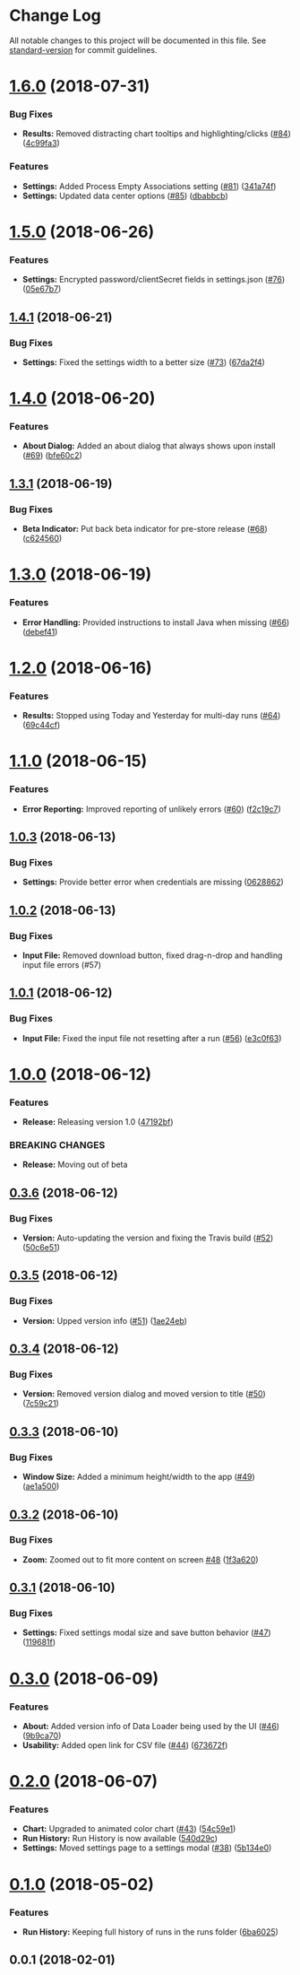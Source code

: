 # Change Log

All notable changes to this project will be documented in this file. See [standard-version](https://github.com/conventional-changelog/standard-version) for commit guidelines.

<a name="1.6.0"></a>
# [1.6.0](https://github.com/bullhorn/dataloader-ui/compare/v1.5.0...v1.6.0) (2018-07-31)


### Bug Fixes

* **Results:** Removed distracting chart tooltips and highlighting/clicks ([#84](https://github.com/bullhorn/dataloader-ui/issues/84)) ([4c99fa3](https://github.com/bullhorn/dataloader-ui/commit/4c99fa3))


### Features

* **Settings:** Added Process Empty Associations setting ([#81](https://github.com/bullhorn/dataloader-ui/issues/81)) ([341a74f](https://github.com/bullhorn/dataloader-ui/commit/341a74f))
* **Settings:** Updated data center options ([#85](https://github.com/bullhorn/dataloader-ui/issues/85)) ([dbabbcb](https://github.com/bullhorn/dataloader-ui/commit/dbabbcb))



<a name="1.5.0"></a>
# [1.5.0](https://github.com/bullhorn/dataloader-ui/compare/v1.4.1...v1.5.0) (2018-06-26)


### Features

* **Settings:** Encrypted password/clientSecret fields in settings.json ([#76](https://github.com/bullhorn/dataloader-ui/issues/76)) ([05e67b7](https://github.com/bullhorn/dataloader-ui/commit/05e67b7))



<a name="1.4.1"></a>
## [1.4.1](https://github.com/bullhorn/dataloader-ui/compare/v1.4.0...v1.4.1) (2018-06-21)


### Bug Fixes

* **Settings:** Fixed the settings width to a better size ([#73](https://github.com/bullhorn/dataloader-ui/issues/73)) ([67da2f4](https://github.com/bullhorn/dataloader-ui/commit/67da2f4))



<a name="1.4.0"></a>
# [1.4.0](https://github.com/bullhorn/dataloader-ui/compare/v1.3.1...v1.4.0) (2018-06-20)


### Features

* **About Dialog:** Added an about dialog that always shows upon install ([#69](https://github.com/bullhorn/dataloader-ui/issues/69)) ([bfe60c2](https://github.com/bullhorn/dataloader-ui/commit/bfe60c2))



<a name="1.3.1"></a>
## [1.3.1](https://github.com/bullhorn/dataloader-ui/compare/v1.3.0...v1.3.1) (2018-06-19)


### Bug Fixes

* **Beta Indicator:** Put back beta indicator for pre-store release ([#68](https://github.com/bullhorn/dataloader-ui/issues/68)) ([c624560](https://github.com/bullhorn/dataloader-ui/commit/c624560))



<a name="1.3.0"></a>
# [1.3.0](https://github.com/bullhorn/dataloader-ui/compare/v1.2.0...v1.3.0) (2018-06-19)


### Features

* **Error Handling:** Provided instructions to install Java when missing ([#66](https://github.com/bullhorn/dataloader-ui/issues/66)) ([debef41](https://github.com/bullhorn/dataloader-ui/commit/debef41))



<a name="1.2.0"></a>
# [1.2.0](https://github.com/bullhorn/dataloader-ui/compare/v1.1.0...v1.2.0) (2018-06-16)


### Features

* **Results:** Stopped using Today and Yesterday for multi-day runs ([#64](https://github.com/bullhorn/dataloader-ui/issues/64)) ([69c44cf](https://github.com/bullhorn/dataloader-ui/commit/69c44cf))



<a name="1.1.0"></a>
# [1.1.0](https://github.com/bullhorn/dataloader-ui/compare/v1.0.3...v1.1.0) (2018-06-15)


### Features

* **Error Reporting:** Improved reporting of unlikely errors ([#60](https://github.com/bullhorn/dataloader-ui/issues/60)) ([f2c19c7](https://github.com/bullhorn/dataloader-ui/commit/f2c19c7))



<a name="1.0.3"></a>
## [1.0.3](https://github.com/bullhorn/dataloader-ui/compare/v1.0.2...v1.0.3) (2018-06-13)


### Bug Fixes

* **Settings:** Provide better error when credentials are missing ([0628862](https://github.com/bullhorn/dataloader-ui/commit/0628862))



<a name="1.0.2"></a>
## [1.0.2](https://github.com/bullhorn/dataloader-ui/compare/v1.0.1...v1.0.2) (2018-06-13)


### Bug Fixes

* **Input File:** Removed download button, fixed drag-n-drop and handling input file errors (#57)



<a name="1.0.1"></a>
## [1.0.1](https://github.com/bullhorn/dataloader-ui/compare/v1.0.0...v1.0.1) (2018-06-12)


### Bug Fixes

* **Input File:** Fixed the input file not resetting after a run ([#56](https://github.com/bullhorn/dataloader-ui/issues/56)) ([e3c0f63](https://github.com/bullhorn/dataloader-ui/commit/e3c0f63))



<a name="1.0.0"></a>
# [1.0.0](https://github.com/bullhorn/dataloader-ui/compare/v0.3.6...v1.0.0) (2018-06-12)


### Features

* **Release:** Releasing version 1.0 ([47192bf](https://github.com/bullhorn/dataloader-ui/commit/47192bf))


### BREAKING CHANGES

* **Release:** Moving out of beta



<a name="0.3.6"></a>
## [0.3.6](https://github.com/bullhorn/dataloader-ui/compare/v0.3.5...v0.3.6) (2018-06-12)


### Bug Fixes

* **Version:** Auto-updating the version and fixing the Travis build ([#52](https://github.com/bullhorn/dataloader-ui/issues/52)) ([50c6e51](https://github.com/bullhorn/dataloader-ui/commit/50c6e51))



<a name="0.3.5"></a>
## [0.3.5](https://github.com/bullhorn/dataloader-ui/compare/v0.3.4...v0.3.5) (2018-06-12)


### Bug Fixes

* **Version:** Upped version info ([#51](https://github.com/bullhorn/dataloader-ui/issues/51)) ([1ae24eb](https://github.com/bullhorn/dataloader-ui/commit/1ae24eb))



<a name="0.3.4"></a>
## [0.3.4](https://github.com/bullhorn/dataloader-ui/compare/v0.3.3...v0.3.4) (2018-06-12)


### Bug Fixes

* **Version:** Removed version dialog and moved version to title ([#50](https://github.com/bullhorn/dataloader-ui/issues/50)) ([7c59c21](https://github.com/bullhorn/dataloader-ui/commit/7c59c21))



<a name="0.3.3"></a>
## [0.3.3](https://github.com/bullhorn/dataloader-ui/compare/v0.3.2...v0.3.3) (2018-06-10)


### Bug Fixes

* **Window Size:** Added a minimum height/width to the app ([#49](https://github.com/bullhorn/dataloader-ui/issues/49)) ([ae1a500](https://github.com/bullhorn/dataloader-ui/commit/ae1a500))



<a name="0.3.2"></a>
## [0.3.2](https://github.com/bullhorn/dataloader-ui/compare/v0.3.1...v0.3.2) (2018-06-10)


### Bug Fixes

* **Zoom:** Zoomed out to fit more content on screen [#48](https://github.com/bullhorn/dataloader-ui/issues/48) ([1f3a620](https://github.com/bullhorn/dataloader-ui/commit/1f3a620))



<a name="0.3.1"></a>
## [0.3.1](https://github.com/bullhorn/dataloader-ui/compare/v0.3.0...v0.3.1) (2018-06-10)


### Bug Fixes

* **Settings:** Fixed settings modal size and save button behavior ([#47](https://github.com/bullhorn/dataloader-ui/issues/47)) ([119681f](https://github.com/bullhorn/dataloader-ui/commit/119681f))



<a name="0.3.0"></a>
# [0.3.0](https://github.com/bullhorn/dataloader-ui/compare/v0.2.0...v0.3.0) (2018-06-09)


### Features

* **About:** Added version info of Data Loader being used by the UI ([#46](https://github.com/bullhorn/dataloader-ui/issues/46)) ([9b9ca70](https://github.com/bullhorn/dataloader-ui/commit/9b9ca70))
* **Usability:** Added open link for CSV file ([#44](https://github.com/bullhorn/dataloader-ui/issues/44)) ([673672f](https://github.com/bullhorn/dataloader-ui/commit/673672f))



<a name="0.2.0"></a>
# [0.2.0](https://github.com/bullhorn/dataloader-ui/compare/v0.1.0...v0.2.0) (2018-06-07)


### Features

* **Chart:** Upgraded to animated color chart ([#43](https://github.com/bullhorn/dataloader-ui/issues/43)) ([54c59e1](https://github.com/bullhorn/dataloader-ui/commit/54c59e1))
* **Run History:** Run History is now available ([540d29c](https://github.com/bullhorn/dataloader-ui/commit/540d29c))
* **Settings:** Moved settings page to a settings modal ([#38](https://github.com/bullhorn/dataloader-ui/issues/38)) ([5b134e0](https://github.com/bullhorn/dataloader-ui/commit/5b134e0))



<a name="0.1.0"></a>
# [0.1.0](https://github.com/bullhorn/dataloader-ui/compare/v0.0.1...v0.1.0) (2018-05-02)


### Features

* **Run History:** Keeping full history of runs in the runs folder ([6ba6025](https://github.com/bullhorn/dataloader-ui/commit/6ba6025))



<a name="0.0.1"></a>
## 0.0.1 (2018-02-01)
